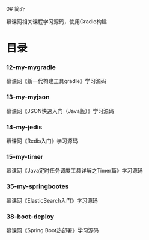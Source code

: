 0# 简介 

慕课网相关课程学习源码，使用Gradle构建

# 目录 

### 12-my-mygradle<br>
慕课网《新一代构建工具gradle》学习源码

### 13-my-myjson<br>
慕课网《JSON快速入门（Java版）》学习源码

### 14-my-jedis<br>
慕课网《Redis入门》学习源码

### 15-my-timer<br>
慕课网《Java定时任务调度工具详解之Timer篇》学习源码

### 35-my-springbootes<br>
慕课网《ElasticSearch入门》学习源码

### 38-boot-deploy<br>
慕课网《Spring Boot热部署》学习源码

